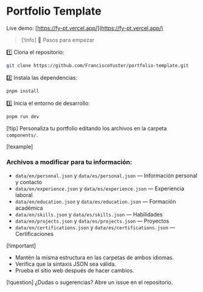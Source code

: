 # Portfolio Template

Live demo: [https://fy-pt.vercel.app/](https://fy-pt.vercel.app/)

> [!info]
> 🚀 Pasos para empezar

1️⃣ Clona el repositorio:
```bash
git clone https://github.com/FranciscoYuster/portfolio-template.git
```
2️⃣ Instala las dependencias:
```bash
pnpm install
```
3️⃣ Inicia el entorno de desarrollo:
```bash
pnpm run dev
```

[!tip]
Personaliza tu portfolio editando los archivos en la carpeta `components/`.

[!example]
### Archivos a modificar para tu información:
- `data/en/personal.json` y `data/es/personal.json` — Información personal y contacto
- `data/en/experience.json` y `data/es/experience.json` — Experiencia laboral
- `data/en/education.json` y `data/es/education.json` — Formación académica
- `data/en/skills.json` y `data/es/skills.json` — Habilidades
- `data/en/projects.json` y `data/es/projects.json` — Proyectos
- `data/en/certifications.json` y `data/es/certifications.json` — Certificaciones

[!important]
- Mantén la misma estructura en las carpetas de ambos idiomas.
- Verifica que la sintaxis JSON sea válida.
- Prueba el sitio web después de hacer cambios.

[!question]
¿Dudas o sugerencias? Abre un issue en el repositorio.
